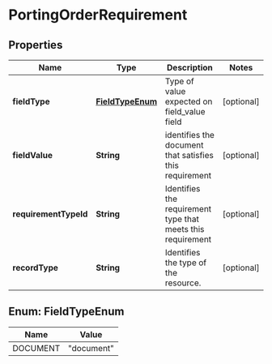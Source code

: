 

# PortingOrderRequirement


## Properties

| Name | Type | Description | Notes |
|------------ | ------------- | ------------- | -------------|
|**fieldType** | [**FieldTypeEnum**](#FieldTypeEnum) | Type of value expected on field_value field |  [optional] |
|**fieldValue** | **String** | identifies the document that satisfies this requirement |  [optional] |
|**requirementTypeId** | **String** | Identifies the requirement type that meets this requirement |  [optional] |
|**recordType** | **String** | Identifies the type of the resource. |  [optional] |



## Enum: FieldTypeEnum

| Name | Value |
|---- | -----|
| DOCUMENT | &quot;document&quot; |



